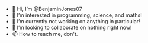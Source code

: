 - 👋 Hi, I’m @BenjaminJones07
- 👀 I’m interested in programming, science, and maths!
- 🌱 I’m currently not working on anything in particular!
- 💞️ I’m looking to collaborate on nothing right now!
- 📫 How to reach me, don't.

<!---
BenjaminJones07/BenjaminJones07 is a ✨ special ✨ repository because its `README.md` (this file) appears on your GitHub profile.
You can click the Preview link to take a look at your changes.
--->
